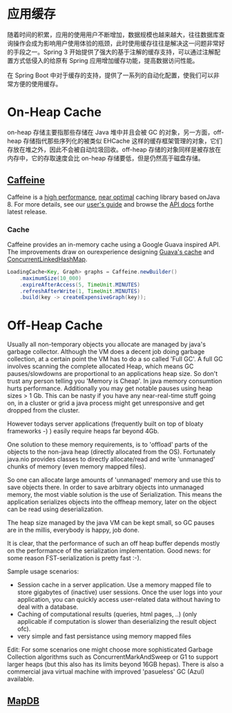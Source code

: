 # 应用缓存

随着时间的积累，应用的使用用户不断增加，数据规模也越来越大，往往数据库查询操作会成为影响用户使用体验的瓶颈，此时使用缓存往往是解决这一问题非常好的手段之一。Spring 3 开始提供了强大的基于注解的缓存支持，可以通过注解配置方式低侵入的给原有 Spring 应用增加缓存功能，提高数据访问性能。

在 Spring Boot 中对于缓存的支持，提供了一系列的自动化配置，使我们可以非常方便的使用缓存。

# On-Heap Cache

on-heap 存储主要指那些存储在 Java 堆中并且会被 GC 的对象，另一方面，off-heap 存储指代那些序列化的被类似 EHCache 这样的缓存框架管理的对象，它们存放在堆之外，因此不会被自动垃圾回收。off-heap 存储的对象同样是被存放在内存中，它的存取速度会比 on-heap 存储要低，但是仍然高于磁盘存储。

## [Caffeine](https://github.com/ben-manes/caffeine)

Caffeine is a [high performance](https://github.com/ben-manes/caffeine/wiki/Benchmarks), [near optimal](https://github.com/ben-manes/caffeine/wiki/Efficiency) caching library based onJava 8. For more details, see our [user's guide](https://github.com/ben-manes/caffeine/wiki) and browse the [API docs](http://www.javadoc.io/doc/com.github.ben-manes.caffeine/caffeine) forthe latest release.

### Cache

Caffeine provides an in-memory cache using a Google Guava inspired API. The improvements draw on ourexperience designing [Guava's cache](https://github.com/google/guava/wiki/CachesExplained) and [ConcurrentLinkedHashMap](https://code.google.com/p/concurrentlinkedhashmap).

```java
LoadingCache<Key, Graph> graphs = Caffeine.newBuilder()
    .maximumSize(10_000)
    .expireAfterAccess(5, TimeUnit.MINUTES)
    .refreshAfterWrite(1, TimeUnit.MINUTES)
    .build(key -> createExpensiveGraph(key));
```

# Off-Heap Cache

Usually all non-temporary objects you allocate are managed by java's garbage collector. Although the VM does a decent job doing garbage collection, at a certain point the VM has to do a so called 'Full GC'. A full GC involves scanning the complete allocated Heap, which means GC pauses/slowdowns are proportional to an applications heap size. So don't trust any person telling you 'Memory is Cheap'. In java memory consumtion hurts performance. Additionally you may get notable pauses using heap sizes > 1 Gb. This can be nasty if you have any near-real-time stuff going on, in a cluster or grid a java process might get unresponsive and get dropped from the cluster.

However todays server applications (frequently built on top of bloaty frameworks -) ) easily require heaps far beyond 4Gb.

One solution to these memory requirements, is to 'offload' parts of the objects to the non-java heap (directly allocated from the OS). Fortunately java.nio provides classes to directly allocate/read and write 'unmanaged' chunks of memory (even memory mapped files).

So one can allocate large amounts of 'unmanaged' memory and use this to save objects there. In order to save arbitrary objects into unmanaged memory, the most viable solution is the use of Serialization. This means the application serializes objects into the offheap memory, later on the object can be read using deserialization.

The heap size managed by the java VM can be kept small, so GC pauses are in the millis, everybody is happy, job done.

It is clear, that the performance of such an off heap buffer depends mostly on the performance of the serialization implementation. Good news: for some reason FST-serialization is pretty fast :-).

Sample usage scenarios:

- Session cache in a server application. Use a memory mapped file to store gigabytes of (inactive) user sessions. Once the user logs into your application, you can quickly access user-related data without having to deal with a database.
- Caching of computational results (queries, html pages, ..) (only applicable if computation is slower than deserializing the result object ofc).
- very simple and fast persistance using memory mapped files

Edit: For some scenarios one might choose more sophisticated Garbage Collection algorithms such as ConcurrentMarkAndSweep or G1 to support larger heaps (but this also has its limits beyond 16GB hepas). There is also a commercial java virtual machine with improved 'pasueless' GC (Azul) available.

## [MapDB](http://www.mapdb.org/index.html)
